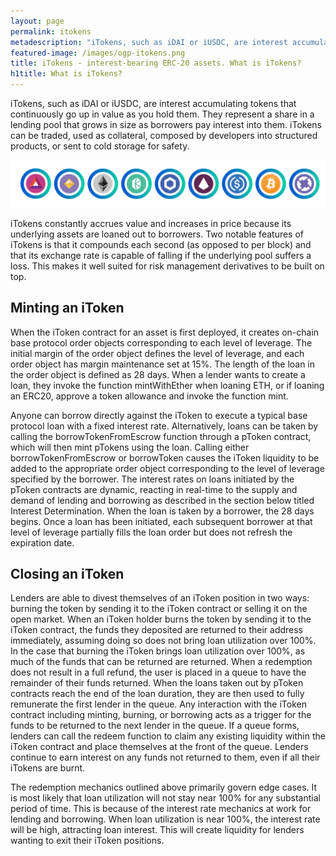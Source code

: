 ```yaml
---
layout: page
permalink: itokens
metadescription: "iTokens, such as iDAI or iUSDC, are interest accumulating tokens that continuously go up in value as you hold them. They represent a share in a lending pool that grows in size as borrowers pay interest into them."
featured-image: /images/ogp-itokens.png
title: iTokens - interest-bearing ERC-20 assets. What is iTokens?
h1title: What is iTokens?
---
```

iTokens, such as iDAI or iUSDC, are interest accumulating tokens that continuously go up in value as you hold them. They represent a share in a lending pool that grows in size as borrowers pay interest into them. iTokens can be traded, used as collateral, composed by developers into structured products, or sent to cold storage for safety.

![](/images/itokens.png)

iTokens constantly accrues value and increases in price because its underlying assets are loaned out to borrowers. Two notable features of iTokens is that it compounds each second (as opposed to per block) and that its exchange rate is capable of falling if the underlying pool suffers a loss. This makes it well suited for risk management derivatives to be built on top.

## Minting an iToken
When the iToken contract for an asset is first deployed, it creates on-chain base protocol order objects corresponding to each level of leverage. The initial margin of the order object defines the level of leverage, and each order object has margin maintenance set at 15%. The length of the loan in the order object is defined as 28 days. When a lender wants to create a loan, they invoke the function mintWithEther when loaning ETH, or if loaning an ERC20, approve a token allowance and invoke the function mint.

Anyone can borrow directly against the iToken to execute a typical base protocol loan with a fixed interest rate. Alternatively, loans can be taken by calling the borrowTokenFromEscrow function through a pToken contract, which will then mint pTokens using the loan. Calling either borrowTokenFromEscrow or borrowToken causes the iToken liquidity to be added to the appropriate order object corresponding to the level of leverage specified by the borrower. The interest rates on loans initiated by the pToken contracts are dynamic, reacting in real-time to the supply and demand of lending and borrowing as described in the section below titled Interest Determination. When the loan is taken by a borrower, the 28 days begins. Once a loan has been initiated, each subsequent borrower at that level of leverage partially fills the loan order but does not refresh the expiration date.

## Closing an iToken
Lenders are able to divest themselves of an iToken position in two ways: burning the token by sending it to the iToken contract or selling it on the open market. When an iToken holder burns the token by sending it to the iToken contract, the funds they deposited are returned to their address immediately, assuming doing so does not bring loan utilization over 100%. In the case that burning the iToken brings loan utilization over 100%, as much of the funds that can be returned are returned. When a redemption does not result in a full refund, the user is placed in a queue to have the remainder of their funds returned. When the loans taken out by pToken contracts reach the end of the loan duration, they are then used to fully remunerate the first lender in the queue. Any interaction with the iToken contract including minting, burning, or borrowing acts as a trigger for the funds to be returned to the next lender in the queue. If a queue forms, lenders can call the redeem function to claim any existing liquidity within the iToken contract and place themselves at the front of the queue. Lenders continue to earn interest on any funds not returned to them, even if all their iTokens are burnt.

The redemption mechanics outlined above primarily govern edge cases. It is most likely that loan utilization will not stay near 100% for any substantial period of time. This is because of the interest rate mechanics at work for lending and borrowing. When loan utilization is near 100%, the interest rate will be high, attracting loan interest. This will create liquidity for lenders wanting to exit their iToken positions.
